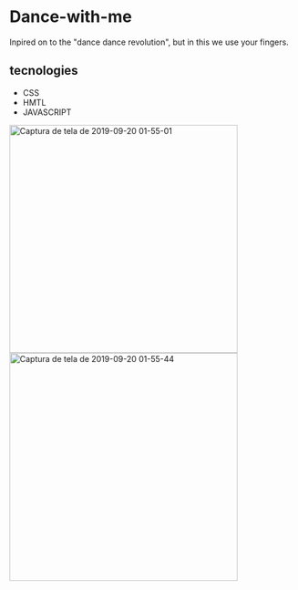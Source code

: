 # Dance-with-me
Inpired on to the "dance dance revolution", but in this we use your fingers.

## tecnologies 
- CSS
- HMTL
- JAVASCRIPT

<img width="400" alt="Captura de tela de 2019-09-20 01-55-01" src="https://user-images.githubusercontent.com/54550171/65300516-1e10ef80-db4a-11e9-9377-be16fb4617dc.png"><img width="400" alt="Captura de tela de 2019-09-20 01-55-44" src="https://user-images.githubusercontent.com/54550171/65319630-7bbb3100-db76-11e9-8913-a370c4b63c0d.png">
